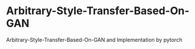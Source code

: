 # Arbitrary-Style-Transfer-Based-On-GAN
Arbitrary-Style-Transfer-Based-On-GAN and Implementation by pytorch
